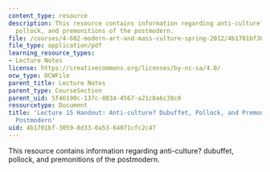 ```yaml
---
content_type: resource
description: This resource contains information regarding anti-culture? dubuffet,
  pollock, and premonitions of the postmodern.
file: /courses/4-602-modern-art-and-mass-culture-spring-2012/4b1701bf30598d330a5364071cfc2c47_MIT4_602S12_lec15.pdf
file_type: application/pdf
learning_resource_types:
- Lecture Notes
license: https://creativecommons.org/licenses/by-nc-sa/4.0/
ocw_type: OCWFile
parent_title: Lecture Notes
parent_type: CourseSection
parent_uid: 5f46190c-137c-8034-4567-a21c8a6c38c0
resourcetype: Document
title: 'Lecture 15 Handout: Anti-culture? Dubuffet, Pollock, and Premonitions of the
  Postmodern'
uid: 4b1701bf-3059-8d33-0a53-64071cfc2c47
---
```

This resource contains information regarding anti-culture? dubuffet, pollock, and premonitions of the postmodern.